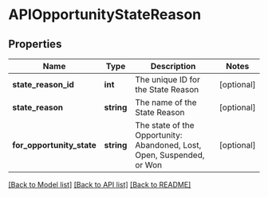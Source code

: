# APIOpportunityStateReason

## Properties
Name | Type | Description | Notes
------------ | ------------- | ------------- | -------------
**state_reason_id** | **int** | The unique ID for the State Reason | [optional] 
**state_reason** | **string** | The name of the State Reason | [optional] 
**for_opportunity_state** | **string** | The state of the Opportunity: Abandoned, Lost, Open, Suspended, or Won | [optional] 

[[Back to Model list]](../README.md#documentation-for-models) [[Back to API list]](../README.md#documentation-for-api-endpoints) [[Back to README]](../README.md)


